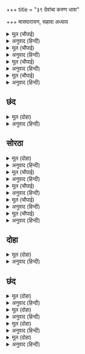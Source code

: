 +++
title = "३९ देवांचा करुण धावा"

+++
मासपारायण, सहावा अध्याय



<details><summary>मूल (चौपाई)</summary>

बाढ़े खल बहु चोर जुआरा।  
जे लंपट परधन परदारा॥  
मानहिं मातु पिता नहिं देवा।  
साधुन्ह सन करवावहिं सेवा॥
</details>

<details><summary>अनुवाद (हिन्दी)</summary>

परक्याचे धन व परस्त्रीबद्दल लोभ धरणारे, दुष्ट, चोर आणि जुगारी यांची संख्या खूप वाढली. लोक, माता-पिता आणि देवांना जुमानत नव्हते आणि साधूंकडून सेवा करून घेत होते.॥ १॥
</details>

<details><summary>मूल (चौपाई)</summary>

जिन्ह के यह आचरन भवानी।  
ते जानेहु निसिचर सब प्रानी॥  
अतिसय देखि धर्म कै ग्लानी।  
परम सभीत धरा अकुलानी॥
</details>

<details><summary>अनुवाद (हिन्दी)</summary>

(श्रीशिव म्हणतात-) ‘हे भवानी, ज्यांचे असे आचरण असते, त्या प्राण्यांना राक्षसच समज. अशा प्रकारे धर्माविषयी लोकांची अरुची व अनास्था पाहून पृथ्वी अत्यंत भयभीत व व्याकूळ झाली.॥ २॥
</details>

<details><summary>मूल (चौपाई)</summary>

गिरि सरि सिंधु भार नहिं मोही।  
जस मोहि गरुअ एक परद्रोही॥  
सकल धर्म देखइ बिपरीता।  
कहि न सकइ रावन भय भीता॥
</details>

<details><summary>अनुवाद (हिन्दी)</summary>

(ती विचार करू लागली की,) पर्वत, नद्या व समुद्र यांचे ओझे मला कधी इतके वाटले नाही, जितके एका परद्रोह्याचे वाटते. पृथ्वीला सर्व धर्म विपरीत झाल्याचे दिसत होते, परंतु रावणाच्या भीतीमुळे ती बोलू शकत नव्हती.॥ ३॥
</details>

<details><summary>मूल (चौपाई)</summary>

धेनु रूप धरि हृदयँ बिचारी।  
गई तहाँ जहँ सुर मुनि झारी॥  
निज संताप सुनाएसि रोई।  
काहू तें कछु काज न होई॥
</details>

<details><summary>अनुवाद (हिन्दी)</summary>

(शेवटी) मनात विचार करून व गाईचे रूप घेऊन जेथे देव व मुनी (लपले) होते, तेथे ती गेली. पृथ्वीने रडत-रडत आपले दुःख उघड केले, परंतु कुणाकडूनही काही काम झाले नाही.॥ ४॥
</details>

## छंद


<details><summary>मूल (दोहा)</summary>

सुर मुनि गंधर्बा मिलि करि सर्बा गे बिरंचि के लोका।  
सँग गोतनुधारी भूमि बिचारी परम बिकल भय सोका॥  
ब्रह्माँ सब जाना मन अनुमाना मोर कछू न बसाई।  
जा करि तैं दासी सो अबिनासी हमरेउ तोर सहाई॥
</details>

<details><summary>अनुवाद (हिन्दी)</summary>

तेव्हा देव, मुनी आणि गंधर्व हे सर्व मिळून ब्रह्मदेवाच्या सत्यलोकी गेले. भय आणि शोकामुळे ती अत्यंत व्याकूळ झालेली बिचारी पृथ्वीसुद्धा गायीच्या रूपात त्यांच्याबरोबर होती. ब्रह्मदेवांनी सारे ओळखले. त्यांनी विचार केला की, यात माझे काही चालणार नाही. (तेव्हा त्यांनी पृथ्वीला म्हटले,) ‘ज्याची तू दासी आहेस, तोच अविनाशी तुम्हां-आम्हांला मदत करणारा आहे.’
</details>

## सोरठा


<details><summary>मूल (दोहा)</summary>

धरनि धरहि मन धीर कह बिरंचि हरिपद सुमिरु।  
जानत जन की पीर प्रभु भंजिहि दारुन बिपति॥ १८४॥
</details>

<details><summary>अनुवाद (हिन्दी)</summary>

ब्रह्मदेव म्हणाले, ‘हे धरणी, मनात धीर धरून श्रीहरींच्या चरणांचे स्मरण कर. प्रभू हे आपल्या सेवकांची यातना जाणतात. ते तुझ्या कठीण संकटाचा नाश करतील.’॥ १८४॥
</details>

<details><summary>मूल (चौपाई)</summary>

बैठे सुर सब करहिं बिचारा।  
कहँ पाइअ प्रभु करिअ पुकारा॥  
पुर बैकुंठ जान कह कोई।  
कोउ कह पयनिधि बस प्रभु सोई॥
</details>

<details><summary>अनुवाद (हिन्दी)</summary>

सर्व देव बसून विचार करू लागले की, प्रभूंना शोधायचे कोठे? त्यांच्याजवळ तक्रार कुठे करायची? कोणी म्हणाले की, वैकुंठाला जाऊया, कोणी म्हणत होता की, प्रभू क्षीरसमुद्रात निवास करतात, तेथे जाऊया.॥ १॥
</details>

<details><summary>मूल (चौपाई)</summary>

जाके हृदयँ भगति जसि प्रीती।  
प्रभु तहँ प्रगट सदा तेहिं रीती॥  
तेहिं समाज गिरिजा मैं रहेऊँ।  
अवसर पाइ बचन एक कहेऊँ॥
</details>

<details><summary>अनुवाद (हिन्दी)</summary>

ज्याच्या मनात जशी भक्ती आणि प्रीती असते, तेथे प्रभू त्याच रीतीने प्रगट होतात. हे पार्वती, त्या मंडळींमध्ये मीही होतो. संधी पाहून मी म्हणालो,॥ २॥
</details>

<details><summary>मूल (चौपाई)</summary>

हरि ब्यापक सर्बत्र समाना।  
प्रेम तें प्रगट होहिं मैं जाना॥  
देस काल दिसि बिदिसिहु माहीं।  
कहहु सो कहाँ जहाँ प्रभु नाहीं॥
</details>

<details><summary>अनुवाद (हिन्दी)</summary>

भगवान सर्व ठिकाणी समानपणे भरलेले असतात. प्रेमामुळे ते प्रकट होतात. देश, काल, दिशा-विदिशा यांमध्ये जिथे भगवान नाही, अशी जागा कुठे आहे? सांगा बरे!॥ ३॥
</details>

<details><summary>मूल (चौपाई)</summary>

अग जगमय सब रहित बिरागी।  
प्रेम तें प्रभु प्रगटइ जिमि आगी॥  
मोर बचन सब के मन माना।  
साधु साधु करि ब्रह्म बखाना॥
</details>

<details><summary>अनुवाद (हिन्दी)</summary>

ते चराचरात व्याप्त असूनही सर्वांपासून अलिप्त व विरक्त आहेत. (त्यांना कशातही आसक्ती नाही.) ते प्रेमामुळे प्रकट होतात, जसा अग्नी प्रकट होतो. (अग्नी हा अव्यक्त रूपाने व्याप्त आहे. परंतु जिथे त्याच्यासाठी अरणि मंथन इत्यादी साधन केले जाते, तेथे तो प्रकट होतो. त्याप्रमाणेच सर्वत्र व्याप्त असलेले भगवंतही प्रेमामुळे प्रकट होतात.) माझे बोलणे सर्वांना आवडले. ब्रह्मदेवांनी ‘छान! छान!’ म्हणून माझी प्रशंसा केली.॥ ४॥
</details>

## दोहा


<details><summary>मूल (दोहा)</summary>

सुनि बिरंचि मन हरष तन पुलकि नयन बह नीर।  
अस्तुति करत जोरि कर सावधान मतिधीर॥ १८५॥
</details>

<details><summary>अनुवाद (हिन्दी)</summary>

माझे म्हणणे ऐकून ब्रह्मदेवांना फार आनंद झाला. त्यांचे शरीर पुलकित झाले आणि नेत्रांतून प्रेमाश्रू वाहू लागले. तेव्हा ते धीरबुद्धीचे ब्रह्मदेव एकाग्र होऊन हात जोडून स्तुती करू लागले.॥ १८५॥
</details>

## छंद


<details><summary>मूल (दोहा)</summary>

जय जय सुरनायक जन सुखदायक प्रनतपाल भगवंता।  
गो द्विज हितकारी जय असुरारी सिंधुसुता प्रिय कंता॥  
पालन सुर धरनी अद्भुत करनी मरम न जानइ कोई।  
जो सहज कृपाला दीनदयाला करउ अनुग्रह सोई॥ १॥
</details>

<details><summary>अनुवाद (हिन्दी)</summary>

‘हे देवांचे स्वामी, सेवकांना सुख देणारे, शरणागतांचे रक्षण करणारे भगवन्, तुमचा विजय असो, विजय असो. हे गो-ब्राह्मणांचे हित करणारे, असुरांचा विनाश करणारे, लक्ष्मीचे प्रिय स्वामी, तुमचा विजय असो. हे देव आणि पृथ्वीचे पालन करणारे, तुमची लीला अद्भुत आहे. तिचे रहस्य कोणीही जाणू शकत नाही. अशा प्रकारे जे स्वभावतःच कृपाळू व दीनदयाळू आहेत, तेच आम्हांवर कृपा करोत.॥
</details>

<details><summary>मूल (दोहा)</summary>

जय जय अबिनासी सब घट बासी ब्यापक परमानंदा।  
अबिगत गोतीतं चरित पुनीतं मायारहित मुकुंदा॥  
जेहि लागि बिरागी अति अनुरागी बिगत मोह मुनिबृंदा।  
निसि बासर ध्यावहिं गुनगन गावहिं जयति सच्चिदानंदा॥ २॥
</details>

<details><summary>अनुवाद (हिन्दी)</summary>

हे अविनाशी, सर्वांच्या हृदयात वसणारे, सर्वव्यापक, परम आनंदस्वरूप, अज्ञेय, इंद्रियातीत, पवित्रचरित्र, मायेने रहित मुकुंद! तुमचा विजय असो, विजय असो. (या लोकीच्या व परलोकीच्या सर्व भोगांपासून) विरक्त आणि मोहातून सर्वथा मुक्त (ज्ञानी) मुनिवृंदसुद्धा अत्यंत प्रेमाने ज्यांचे रात्रंदिवस ध्यान करतात आणि ज्यांच्या गुणांच्या समुच्चयाचे गान करतात, त्या सच्चिदानंदांचा विजय असो.॥ २॥
</details>

<details><summary>मूल (दोहा)</summary>

जेहिं सृष्टि उपाई त्रिबिध बनाई संग सहाय न दूजा।  
सो करउ अघारी चिंत हमारी जानिअ भगति न पूजा॥  
जो भव भय भंजन मुनि मन रंजन गंजन बिपति बरूथा।  
मन बच क्रम बानी छाड़ि सयानी सरन सकल सुरजूथा॥ ३॥
</details>

<details><summary>अनुवाद (हिन्दी)</summary>

ज्यांनी दुसऱ्या कुणा मित्राविना किंवा सहाय्यकाविना एकटॺानेच (किंवा स्वतःच आपणाला त्रिगुणरूप-ब्रह्मा, विष्णू, महेश बनवून किंवा कोणत्याही उपादान कारणाविना, अर्थात स्वतःच सृष्टीचे एकमात्र निमित्त व उपादान कारण बनून) तीन प्रकारची सृष्टी उत्पन्न केली, त्या पापनाशक भगवंत यांनी आमची आठवण ठेवावी. आम्ही भक्ती जाणत नाही, पूजाही जाणत नाही. जे जन्म-मृत्यूच्या भयाचे नाश करणारे, मुनींच्या मनाला आनंद देणारे आणि विपत्तींच्या राशींचा नाश करणारे आहेत, त्या भगवंतांना आम्ही सर्व देवांचे समुदाय कायावाचामनाने, मखलाशी करण्याचा स्वभाव सोडून (प्रांजळपणे) शरण आलो आहोत.॥ ३॥
</details>

<details><summary>मूल (दोहा)</summary>

सारद श्रुति सेषा रिषय असेषा जा कहुँ कोउ नहिं जाना।  
जेहि दीन पिआरे बेद पुकारे द्रवउ सो श्रीभगवाना॥  
भव बारिधि मंदर सब बिधि सुंदर गुनमंदिर सुखपुंजा।  
मुनि सिद्ध सकल सुर परम भयातुर नमत नाथ पद कंजा॥ ४॥
</details>

<details><summary>अनुवाद (हिन्दी)</summary>

सरस्वती, वेद, शेष आणि सर्व ऋषी, यांपैकी कोणीही ज्यांना जाणत नाही, ज्यांना दीनजन प्रिय आहेत, असे वेद उच्चरवाने सांगतात, तेच भगवान आम्हांवर दया करोत. जे संसाररूपी समुद्राच्या मंथनासाठी मंदराचलरूप आहेत, सर्व प्रकारे सुंदर, गुणांचे धाम आणि सुखांचे राशी आहेत, असे हे नाथ! तुमच्या चरणकमली आम्ही मुनी, सिद्ध आणि सर्व देव भयाने अत्यंत व्याकूळ होऊन नमस्कार करतो.’॥ ४॥
</details>
